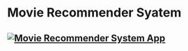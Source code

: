 # Movie Recommender Syatem

## [![Movie Recommender System App](https://static.streamlit.io/badges/streamlit_badge_black_white.svg)](https://movierecommendermanoj.streamlit.app/)
